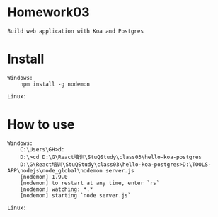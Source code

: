Homework03
===========
	Build web application with Koa and Postgres

Install
===========

	Windows:
		npm install -g nodemon
		
	Linux:

How to use
===========

	Windows:
		C:\Users\GH>d:
		D:\>cd D:\G\React培训\StuQStudy\class03\hello-koa-postgres
		D:\G\React培训\StuQStudy\class03\hello-koa-postgres>D:\TOOLS-APP\nodejs\node_global\nodemon server.js
		[nodemon] 1.9.0
		[nodemon] to restart at any time, enter `rs`
		[nodemon] watching: *.*
		[nodemon] starting `node server.js`
		
	Linux: